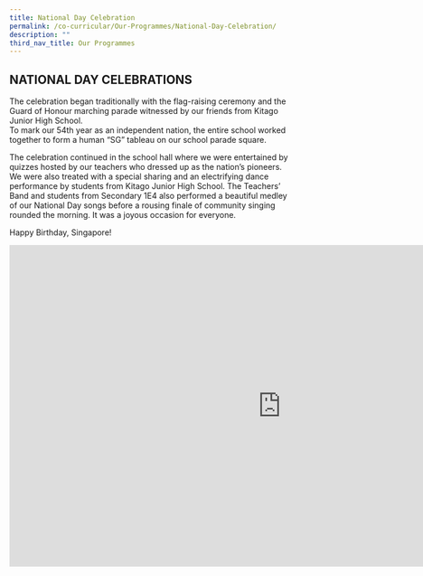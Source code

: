 ```yaml
---
title: National Day Celebration
permalink: /co-curricular/Our-Programmes/National-Day-Celebration/
description: ""
third_nav_title: Our Programmes
---
```


## NATIONAL DAY CELEBRATIONS

The celebration began traditionally with the flag-raising ceremony and the Guard of Honour marching parade witnessed by our friends from Kitago Junior High School.&nbsp;  
To mark our 54th year as an independent nation, the entire school worked together to form a human “SG” tableau on our school parade square.&nbsp;

The celebration continued in the school hall where we were entertained by quizzes hosted by our teachers who dressed up as the nation’s pioneers. We were also treated with a special sharing and an electrifying dance performance by students from Kitago Junior High School. The Teachers’ Band and students from Secondary 1E4 also performed a beautiful medley of our National Day songs before a rousing finale of community singing rounded the morning. It was a joyous occasion for everyone.

Happy Birthday, Singapore!

<iframe allowfullscreen="true" height="569" width="960" frameborder="0" src="https://docs.google.com/presentation/d/e/2PACX-1vT6kcg-WUfrrCKky_tXg8A9Ahg8eiik9chW5Gv9ZwbhV5_5Q3nw3qgSDij-KAlokYT8mc9lWiU4216v/embed?start=false&amp;loop=false&amp;delayms=3000"></iframe>